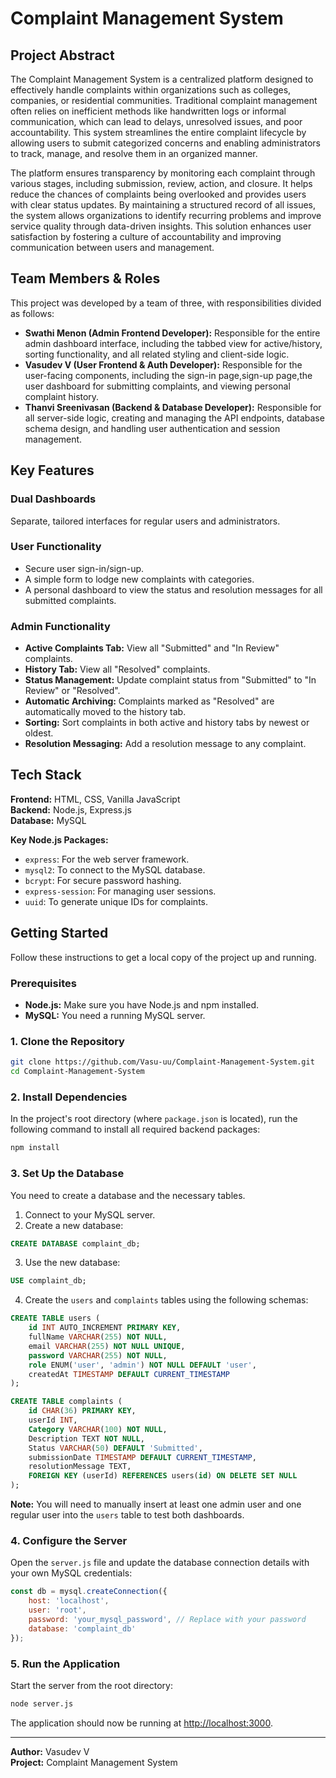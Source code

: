 # Complaint Management System

## Project Abstract
The Complaint Management System is a centralized platform designed to effectively handle complaints within organizations such as colleges, companies, or residential communities. Traditional complaint management often relies on inefficient methods like handwritten logs or informal communication, which can lead to delays, unresolved issues, and poor accountability. This system streamlines the entire complaint lifecycle by allowing users to submit categorized concerns and enabling administrators to track, manage, and resolve them in an organized manner.

The platform ensures transparency by monitoring each complaint through various stages, including submission, review, action, and closure. It helps reduce the chances of complaints being overlooked and provides users with clear status updates. By maintaining a structured record of all issues, the system allows organizations to identify recurring problems and improve service quality through data-driven insights. This solution enhances user satisfaction by fostering a culture of accountability and improving communication between users and management.

## Team Members & Roles
This project was developed by a team of three, with responsibilities divided as follows:

- **Swathi Menon (Admin Frontend Developer):** Responsible for the entire admin dashboard interface, including the tabbed view for active/history, sorting functionality, and all related styling and client-side logic.
- **Vasudev V (User Frontend & Auth Developer):** Responsible for the user-facing components, including the sign-in page,sign-up page,the user dashboard for submitting complaints, and viewing personal complaint history.
- **Thanvi Sreenivasan (Backend & Database Developer):** Responsible for all server-side logic, creating and managing the API endpoints, database schema design, and handling user authentication and session management.

## Key Features

### Dual Dashboards
Separate, tailored interfaces for regular users and administrators.

### User Functionality
- Secure user sign-in/sign-up.
- A simple form to lodge new complaints with categories.
- A personal dashboard to view the status and resolution messages for all submitted complaints.

### Admin Functionality
- **Active Complaints Tab:** View all "Submitted" and "In Review" complaints.  
- **History Tab:** View all "Resolved" complaints.  
- **Status Management:** Update complaint status from "Submitted" to "In Review" or "Resolved".  
- **Automatic Archiving:** Complaints marked as "Resolved" are automatically moved to the history tab.  
- **Sorting:** Sort complaints in both active and history tabs by newest or oldest.  
- **Resolution Messaging:** Add a resolution message to any complaint.

## Tech Stack

**Frontend:** HTML, CSS, Vanilla JavaScript  
**Backend:** Node.js, Express.js  
**Database:** MySQL

**Key Node.js Packages:**
- `express`: For the web server framework.  
- `mysql2`: To connect to the MySQL database.  
- `bcrypt`: For secure password hashing.  
- `express-session`: For managing user sessions.  
- `uuid`: To generate unique IDs for complaints.

## Getting Started
Follow these instructions to get a local copy of the project up and running.

### Prerequisites
- **Node.js:** Make sure you have Node.js and npm installed.
- **MySQL:** You need a running MySQL server.

### 1. Clone the Repository
```bash
git clone https://github.com/Vasu-uu/Complaint-Management-System.git
cd Complaint-Management-System
```

### 2. Install Dependencies
In the project's root directory (where `package.json` is located), run the following command to install all required backend packages:
```bash
npm install
```

### 3. Set Up the Database
You need to create a database and the necessary tables.

1. Connect to your MySQL server.  
2. Create a new database:
```sql
CREATE DATABASE complaint_db;
```
3. Use the new database:
```sql
USE complaint_db;
```
4. Create the `users` and `complaints` tables using the following schemas:

```sql
CREATE TABLE users (
    id INT AUTO_INCREMENT PRIMARY KEY,
    fullName VARCHAR(255) NOT NULL,
    email VARCHAR(255) NOT NULL UNIQUE,
    password VARCHAR(255) NOT NULL,
    role ENUM('user', 'admin') NOT NULL DEFAULT 'user',
    createdAt TIMESTAMP DEFAULT CURRENT_TIMESTAMP
);
```

```sql
CREATE TABLE complaints (
    id CHAR(36) PRIMARY KEY,
    userId INT,
    Category VARCHAR(100) NOT NULL,
    Description TEXT NOT NULL,
    Status VARCHAR(50) DEFAULT 'Submitted',
    submissionDate TIMESTAMP DEFAULT CURRENT_TIMESTAMP,
    resolutionMessage TEXT,
    FOREIGN KEY (userId) REFERENCES users(id) ON DELETE SET NULL
);
```

**Note:** You will need to manually insert at least one admin user and one regular user into the `users` table to test both dashboards.

### 4. Configure the Server
Open the `server.js` file and update the database connection details with your own MySQL credentials:

```js
const db = mysql.createConnection({
    host: 'localhost',
    user: 'root',
    password: 'your_mysql_password', // Replace with your password
    database: 'complaint_db'
});
```

### 5. Run the Application
Start the server from the root directory:

```bash
node server.js
```

The application should now be running at [http://localhost:3000](http://localhost:3000).

---

**Author:** Vasudev V  
**Project:** Complaint Management System
